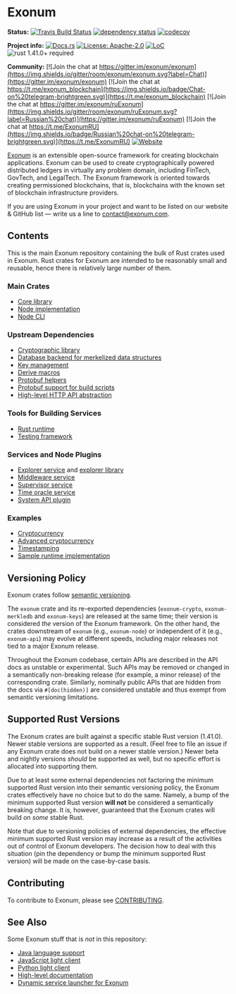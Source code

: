 # Exonum

**Status:**
[![Travis Build Status](https://img.shields.io/travis/exonum/exonum/master.svg?label=Linux)](https://travis-ci.com/exonum/exonum)
[![dependency status](https://deps.rs/repo/github/exonum/exonum/status.svg)](https://deps.rs/repo/github/exonum/exonum)
[![codecov](https://codecov.io/gh/exonum/exonum/branch/master/graph/badge.svg)](https://codecov.io/gh/exonum/exonum)

**Project info:**
[![Docs.rs](https://docs.rs/exonum/badge.svg)](https://docs.rs/exonum)
[![License: Apache-2.0](https://img.shields.io/github/license/exonum/exonum.svg)](LICENSE.md)
[![LoC](https://tokei.rs/b1/github/exonum/exonum)](https://github.com/exonum/exonum)
![rust 1.41.0+ required](https://img.shields.io/badge/rust-1.41.0+-blue.svg?label=Required%20Rust)

**Community:**
[![Join the chat at https://gitter.im/exonum/exonum](https://img.shields.io/gitter/room/exonum/exonum.svg?label=Chat)](https://gitter.im/exonum/exonum)
[![Join the chat at https://t.me/exonum_blockchain](https://img.shields.io/badge/Chat-on%20telegram-brightgreen.svg)](https://t.me/exonum_blockchain)
[![Join the chat at https://gitter.im/exonum/ruExonum](https://img.shields.io/gitter/room/exonum/ruExonum.svg?label=Russian%20chat)](https://gitter.im/exonum/ruExonum)
[![Join the chat at https://t.me/ExonumRU](https://img.shields.io/badge/Russian%20chat-on%20telegram-brightgreen.svg)](https://t.me/ExonumRU)
[![Website](https://img.shields.io/website/http/exonum.com.svg?label=Website)](https://exonum.com)

[Exonum](https://exonum.com/) is an extensible open-source framework for
creating blockchain applications. Exonum can be used to create cryptographically
powered distributed ledgers in virtually any problem domain, including FinTech,
GovTech, and LegalTech. The Exonum framework is oriented towards creating
permissioned blockchains, that is, blockchains with the known set of blockchain
infrastructure providers.

If you are using Exonum in your project and want to be listed on our website &
GitHub list — write us a line to <contact@exonum.com>.

## Contents

This is the main Exonum repository containing the bulk of Rust crates
used in Exonum. Rust crates for Exonum are intended to be reasonably
small and reusable, hence there is relatively large number of them.

### Main Crates

- [Core library](exonum/README.md)
- [Node implementation](exonum-node/README.md)
- [Node CLI](cli/README.md)

### Upstream Dependencies

- [Cryptographic library](components/crypto/README.md)
- [Database backend for merkelized data structures](components/merkledb/README.md)
- [Key management](components/keys/README.md)
- [Derive macros](components/derive/README.md)
- [Protobuf helpers](components/proto/README.md)
- [Protobuf support for build scripts](components/build/README.md)
- [High-level HTTP API abstraction](components/api/README.md)

### Tools for Building Services

- [Rust runtime](runtimes/rust/README.md)
- [Testing framework](test-suite/testkit/README.md)

### Services and Node Plugins

- [Explorer service](services/explorer/README.md) and [explorer library](components/explorer/README.md)
- [Middleware service](services/middleware/README.md)
- [Supervisor service](services/supervisor/README.md)
- [Time oracle service](services/time/README.md)
- [System API plugin](components/system-api/README.md)

### Examples

- [Cryptocurrency](examples/cryptocurrency/README.md)
- [Advanced cryptocurrency](examples/cryptocurrency-advanced/README.md)
- [Timestamping](examples/timestamping/README.md)
- [Sample runtime implementation](examples/sample_runtime/README.md)

## Versioning Policy

Exonum crates follow [semantic versioning](https://semver.org/).

The `exonum` crate and its re-exported dependencies
(`exonum-crypto`, `exonum-merkledb` and `exonum-keys`) are released
at the same time; their version is considered *the* version of the Exonum framework.
On the other hand, the crates downstream of `exonum` (e.g., `exonum-node`)
or independent of it (e.g., `exonum-api`) may evolve at different speeds,
including major releases not tied to a major Exonum release.

Throughout the Exonum codebase, certain APIs are described in the API docs
as unstable or experimental. Such APIs may be removed or changed
in a semantically non-breaking release (for example, a minor release)
of the corresponding crate.
Similarly, nominally public APIs that are hidden from the docs
via `#[doc(hidden)]` are considered unstable and thus exempt from semantic
versioning limitations.

## Supported Rust Versions

The Exonum crates are built against a specific stable Rust version (1.41.0).
Newer stable versions are supported as a result. (Feel free to file an issue
if any Exonum crate does not build on a newer stable version.)
Newer beta and nightly versions *should* be supported as well,
but no specific effort is allocated into supporting them.

Due to at least some external dependencies not factoring the minimum supported
Rust version into their semantic versioning policy, the Exonum crates effectively
have no choice but to do the same. Namely, a bump of the minimum supported
Rust version **will not** be considered a semantically breaking change.
It is, however, guaranteed that the Exonum crates will build on *some* stable Rust.

Note that due to versioning policies of external dependencies,
the effective minimum supported Rust version may increase
as a result of the activities out of control of Exonum developers.
The decision how to deal with this situation
(pin the dependency or bump the minimum supported Rust version) will be made
on the case-by-case basis.

## Contributing

To contribute to Exonum, please see [CONTRIBUTING](CONTRIBUTING.md).

## See Also

Some Exonum stuff that is *not* in this repository:

- [Java language support](https://github.com/exonum/exonum-java-binding)
- [JavaScript light client](https://github.com/exonum/exonum-client)
- [Python light client](https://github.com/exonum/exonum-python-client)
- [High-level documentation](https://github.com/exonum/exonum-doc)
- [Dynamic service launcher for Exonum](https://github.com/exonum/exonum-launcher)
